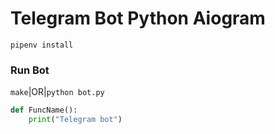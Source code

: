# Telegram Bot Python Aiogram

```gitbash
pipenv install 
```
### Run Bot
``` make ```|OR|``` python bot.py ```
```python
def FuncName():
    print("Telegram bot")
```

